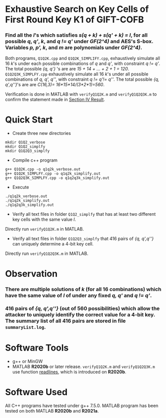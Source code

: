 # Exhaustive Search on Key Cells of First Round Key K1 of GIFT-COFB
### Find all the *l*'s which satisfies *s(q + k) + s(q' + k) = l*, for all possible *q*, *q'*, *k*, and *q != q'* under *GF(2^4)* and AES's S-box. Variables *p, p', k*, and *m* are polynomials under *GF(2^4)*.

Both programs, `Q1Q2K.cpp` and `Q1Q2K_SIMPLIFY.cpp`, exhaustively simulate all 16 *k*'s under each possible combinations of *q* and *q'*, with constraint *q != q'*. The total possible *{q, q'}* 's are are *15 + 14 + ... + 2 + 1 = 120*. `Q1Q2Q3K_SIMPLFY.cpp` exhaustively simulate all 16 *k*'s under all possible combinations of *q, q', q''*, with constraint *q != q'!= q''*. The total possible *{q, q',q''}*'s are are *C(16,3)= 16\*15\*14/(3\*2\*1)=560*.

Verification is done in MATLAB with `verifyQ1Q2K.m` and `verifyQ1Q2Q3K.m` to confirm the statement made in <u>Section IV Result</u>.

# Quick Start
* Create three new directories

```
mkdir Q1Q2_verbose
mkdir Q1Q2_simplfy
mkdir Q1Q2Q3_simplfy
```
* Compile c++ program

```
g++ Q1Q2K.cpp -o q1q2k_verbose.out
g++ Q1Q2K_SIMPLFY.cpp -o q1q2k_simplify.out
g++ Q1Q2Q3K_SIMPLFY.cpp -o q1q2q3k_simplify.out
```
* Execute
```
./q1q2k_verbose.out
./q1q2k_simplify.out
./q1q2q3k_simplify.out
```
* Verify all text files in folder `Q1Q2_simplfy` that has at least two different key cells with the same value *l*.

Directly run `verifyQ1Q2K.m` in MATLAB. 

* Verify all text files in folder `Q1Q2Q3_simplfy` that 416 pairs of *{q, q',q''}* can uniquely determine a 4-bit key cell.

Directly run `verifyQ1Q2Q3K.m` in MATLAB.

# Observation
### There are multiple solutions of *k*  (for all 16 combinations) which have the same value of *l* of under any fixed *q, q'* and *q != q'*.
### 416 pairs of *{q, q',q''}* (out of 560 possibilities) which allow the attacker to uniquely identify the correct value for a 4-bit key. The summary list of all 416 pairs are stored in file `summaryList.log`.


# Software Tools
- g++ or MinGW
- MATLAB __R2020b__ or later release. `verifyQ1Q2K.m` and `verifyQ1Q2Q3K.m` use function [readlines](https://www.mathworks.com/help/matlab/ref/readlines.html), which is introduced on __R2020b__.

# Software Used
All C++ programs have tested under g++ 7.5.0. MATLAB program has been tested on both MATLAB __R2020b__ and __R2021a__.
